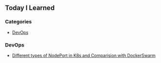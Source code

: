 ## Today I Learned

### Categories
- [DevOps](#devops)


### DevOps
- [Different types of NodePort in K8s and Comparision with DockerSwarm](devops/Different_types_of_NodePort_in_K8s_and_Comparision_with_DockerSwarm.md)
